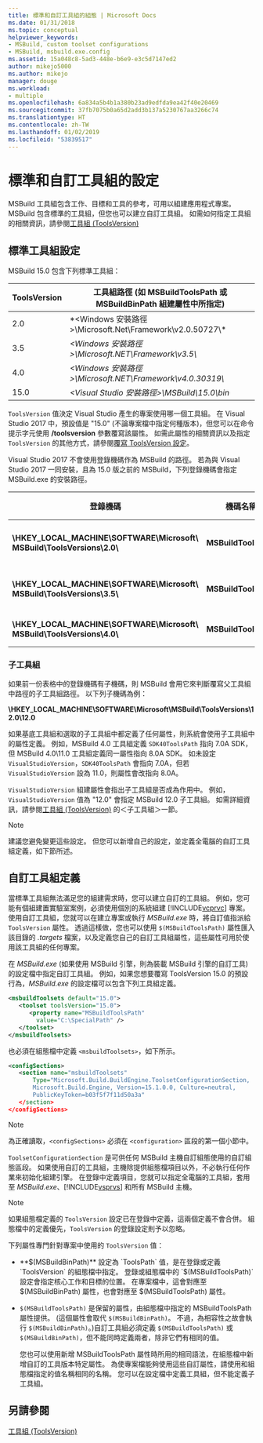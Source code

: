 ```yaml
---
title: 標準和自訂工具組的組態 | Microsoft Docs
ms.date: 01/31/2018
ms.topic: conceptual
helpviewer_keywords:
- MSBuild, custom toolset configurations
- MSBuild, msbuild.exe.config
ms.assetid: 15a048c8-5ad3-448e-b6e9-e3c5d7147ed2
author: mikejo5000
ms.author: mikejo
manager: douge
ms.workload:
- multiple
ms.openlocfilehash: 6a834a5b4b1a380b23ad9edfda9ea42f40e20469
ms.sourcegitcommit: 37fb7075b0a65d2add3b137a5230767aa3266c74
ms.translationtype: HT
ms.contentlocale: zh-TW
ms.lasthandoff: 01/02/2019
ms.locfileid: "53839517"
---
```

# <a name="standard-and-custom-toolset-configurations"></a>標準和自訂工具組的設定
MSBuild 工具組包含工作、目標和工具的參考，可用以組建應用程式專案。 MSBuild 包含標準的工具組，但您也可以建立自訂工具組。 如需如何指定工具組的相關資訊，請參閱[工具組 (ToolsVersion)](../msbuild/msbuild-toolset-toolsversion.md)  
  
## <a name="standard-toolset-configurations"></a>標準工具組設定  
 MSBuild 15.0 包含下列標準工具組：  
  
|ToolsVersion|工具組路徑 (如 MSBuildToolsPath 或 MSBuildBinPath 組建屬性中所指定)|  
|------------------| - |  
|2.0|*\<Windows 安裝路徑>\Microsoft.Net\Framework\v2.0.50727\\\*|  
|3.5|*\<Windows 安裝路徑>\Microsoft.NET\Framework\v3.5\\*|  
|4.0|*\<Windows 安裝路徑>\Microsoft.NET\Framework\v4.0.30319\\*|  
|15.0|*\<Visual Studio 安裝路徑>\MSBuild\15.0\bin*|  
  
 `ToolsVersion` 值決定 Visual Studio 產生的專案使用哪一個工具組。 在 Visual Studio 2017 中，預設值是 "15.0" (不論專案檔中指定何種版本)，但您可以在命令提示字元使用 **/toolsversion** 參數覆寫該屬性。 如需此屬性的相關資訊以及指定 `ToolsVersion` 的其他方式，請參閱[覆寫 ToolsVersion 設定](../msbuild/overriding-toolsversion-settings.md)。  
  
 Visual Studio 2017 不會使用登錄機碼作為 MSBuild 的路徑。 若為與 Visual Studio 2017 一同安裝，且為 15.0 版之前的 MSBuild，下列登錄機碼會指定 MSBuild.exe 的安裝路徑。  
  
|登錄機碼|機碼名稱|字串索引鍵值|  
|------------------|--------------|----------------------|  
|**\HKEY_LOCAL_MACHINE\SOFTWARE\Microsoft\ MSBuild\ToolsVersions\2.0\\** |**MSBuildToolsPath**|**.NET Framework 2.0 安裝路徑**|  
|**\HKEY_LOCAL_MACHINE\SOFTWARE\Microsoft\ MSBuild\ToolsVersions\3.5\\** |**MSBuildToolsPath**|**.NET Framework 3.5 安裝路徑**|  
|**\HKEY_LOCAL_MACHINE\SOFTWARE\Microsoft\ MSBuild\ToolsVersions\4.0\\** |**MSBuildToolsPath**|**.NET Framework 4 安裝路徑**|  
  
### <a name="sub-toolsets"></a>子工具組  
 如果前一份表格中的登錄機碼有子機碼，則 MSBuild 會用它來判斷覆寫父工具組中路徑的子工具組路徑。 以下列子機碼為例：  
  
 **\HKEY_LOCAL_MACHINE\SOFTWARE\Microsoft\MSBuild\ToolsVersions\12.0\12.0**  
  
 如果基底工具組和選取的子工具組中都定義了任何屬性，則系統會使用子工具組中的屬性定義。 例如，MSBuild 4.0 工具組定義 `SDK40ToolsPath` 指向 7.0A SDK，但 MSBuild 4.0\11.0 工具組定義同一屬性指向 8.0A SDK。 如未設定 `VisualStudioVersion`，`SDK40ToolsPath` 會指向 7.0A，但若 `VisualStudioVersion` 設為 11.0，則屬性會改指向 8.0A。  
  
 `VisualStudioVersion` 組建屬性會指出子工具組是否成為作用中。 例如，`VisualStudioVersion` 值為 "12.0" 會指定 MSBuild 12.0 子工具組。 如需詳細資訊，請參閱[工具組 (ToolsVersion)](../msbuild/msbuild-toolset-toolsversion.md) 的＜子工具組＞一節。  
  
> [!NOTE]
>  建議您避免變更這些設定。 但您可以新增自己的設定，並定義全電腦的自訂工具組定義，如下節所述。  
  
## <a name="custom-toolset-definitions"></a>自訂工具組定義  
 當標準工具組無法滿足您的組建需求時，您可以建立自訂的工具組。 例如，您可能有個組建置實驗室案例，必須使用個別的系統組建 [!INCLUDE[vcprvc](../code-quality/includes/vcprvc_md.md)] 專案。 使用自訂工具組，您就可以在建立專案或執行 *MSBuild.exe* 時，將自訂值指派給 `ToolsVersion` 屬性。 透過這樣做，您也可以使用 `$(MSBuildToolsPath)` 屬性匯入該目錄的 *.targets* 檔案，以及定義您自己的自訂工具組屬性，這些屬性可用於使用該工具組的任何專案。  
  
 在 *MSBuild.exe* (如果使用 MSBuild 引擎，則為裝載 MSBuild 引擎的自訂工具) 的設定檔中指定自訂工具組。 例如，如果您想要覆寫 ToolsVersion 15.0 的預設行為，*MSBuild.exe* 的設定檔可以包含下列工具組定義。  
  
```xml  
<msbuildToolsets default="15.0">  
   <toolset toolsVersion="15.0">  
      <property name="MSBuildToolsPath"   
        value="C:\SpecialPath" />  
   </toolset>  
</msbuildToolsets>  
```  
  
 也必須在組態檔中定義 `<msbuildToolsets>`，如下所示。  
  
```xml  
<configSections>  
   <section name="msbuildToolsets"         
       Type="Microsoft.Build.BuildEngine.ToolsetConfigurationSection,   
       Microsoft.Build.Engine, Version=15.1.0.0, Culture=neutral,   
       PublicKeyToken=b03f5f7f11d50a3a"  
   </section>  
</configSections>  
```  
  
> [!NOTE]
>  為正確讀取，`<configSections>` 必須在 `<configuration>` 區段的第一個小節中。  
  
 `ToolsetConfigurationSection` 是可供任何 MSBuild 主機自訂組態使用的自訂組態區段。 如果使用自訂的工具組，主機除提供組態檔項目以外，不必執行任何作業來初始化組建引擎。 在登錄中定義項目，您就可以指定全電腦的工具組，套用至 *MSBuild.exe*、[!INCLUDE[vsprvs](../code-quality/includes/vsprvs_md.md)] 和所有 MSBuild 主機。  
  
> [!NOTE]
>  如果組態檔定義的 `ToolsVersion` 設定已在登錄中定義，這兩個定義不會合併。 組態檔中的定義優先，`ToolsVersion` 的登錄設定則予以忽略。  
  
 下列屬性專門針對專案中使用的 `ToolsVersion` 值：  
  
- **$(MSBuildBinPath)** 設定為 `ToolsPath` 值，是在登錄或定義 `ToolsVersion` 的組態檔中指定。 登錄或組態檔中的 `$(MSBuildToolsPath)` 設定會指定核心工作和目標的位置。 在專案檔中，這會對應至 $(MSBuildBinPath) 屬性，也會對應至 $(MSBuildToolsPath) 屬性。  
  
- `$(MSBuildToolsPath)` 是保留的屬性，由組態檔中指定的 MSBuildToolsPath 屬性提供。 (這個屬性會取代 `$(MSBuildBinPath)`。 不過，為相容性之故會執行 `$(MSBuildBinPath)`。)自訂工具組必須定義 `$(MSBuildToolsPath)` 或 `$(MSBuildBinPath)`，但不能同時定義兩者，除非它們有相同的值。  
  
  您也可以使用新增 MSBuildToolsPath 屬性時所用的相同語法，在組態檔中新增自訂的工具版本特定屬性。 為使專案檔能夠使用這些自訂屬性，請使用和組態檔指定的值名稱相同的名稱。 您可以在設定檔中定義工具組，但不能定義子工具組。  
  
## <a name="see-also"></a>另請參閱  
 [工具組 (ToolsVersion)](../msbuild/msbuild-toolset-toolsversion.md)